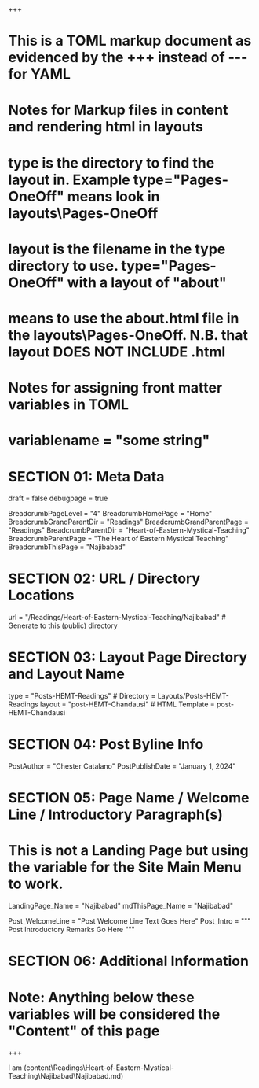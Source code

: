 +++
# This is a TOML markup document as evidenced by the +++ instead of --- for YAML
# Notes for Markup files in content and rendering html in layouts
#    type is the directory to find the layout in. Example type="Pages-OneOff" means look in layouts\Pages-OneOff
#    layout is the filename in the type directory to use. type="Pages-OneOff" with a layout of "about"
#    means to use the about.html file in the layouts\Pages-OneOff. N.B. that layout DOES NOT INCLUDE .html
#
# Notes for assigning front matter variables in TOML
#    variablename = "some string"

# SECTION 01: Meta Data
draft = false
debugpage = true

BreadcrumbPageLevel = "4"
BreadcrumbHomePage  = "Home"
BreadcrumbGrandParentDir = "Readings"
BreadcrumbGrandParentPage = "Readings"
BreadcrumbParentDir = "Heart-of-Eastern-Mystical-Teaching"
BreadcrumbParentPage = "The Heart of Eastern Mystical Teaching"
BreadcrumbThisPage = "Najibabad"

# SECTION 02: URL / Directory Locations
url = "/Readings/Heart-of-Eastern-Mystical-Teaching/Najibabad"	# Generate to this (public) directory

# SECTION 03: Layout Page Directory and Layout Name
type = "Posts-HEMT-Readings"	  # Directory = Layouts/Posts-HEMT-Readings
layout = "post-HEMT-Chandausi"  # HTML Template = post-HEMT-Chandausi

# SECTION 04: Post Byline Info
PostAuthor = "Chester Catalano"
PostPublishDate = "January 1, 2024"

# SECTION 05: Page Name / Welcome Line / Introductory Paragraph(s)
# This is not a Landing Page but using the variable for the Site Main Menu to work.
LandingPage_Name = "Najibabad"
mdThisPage_Name = "Najibabad"

Post_WelcomeLine = "Post Welcome Line Text Goes Here"
Post_Intro = """
  Post Introductory Remarks Go Here
"""

# SECTION 06: Additional Information


# Note: Anything below these variables will be considered the "Content" of this page

+++

I am (content\Readings\Heart-of-Eastern-Mystical-Teaching\Najibabad\Najibabad.md)